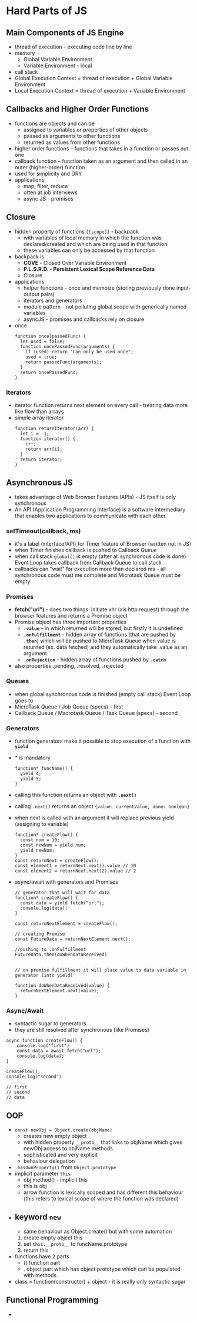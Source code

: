 # Hard Parts of JS

## Main Components of JS Engine

- thread of execution - executing code line by line
- memory
  - Global Variable Environment
  - Variable Environment - local
- call stack
- Global Execution Context = thread of execution + Global Variable Environment
- Local Execution Context = thread of execution + Variable Environment

## Callbacks and Higher Order Functions

- functions are objects and can be
  - assigned to variables or properties of other objects
  - passed as arguments to other functions
  - returned as values from other functions
- higher order functions – functions that takes in a function or passes out one
- callback function – function taken as an argument and then called in an outer (higher-order) function
- used for simplicity and DRY
- applications
  - map, filter, reduce
  - often at job interviews
  - async JS - promises

## Closure

- hidden property of functions `[[scope]]` - backpack
  - with variables of local memory in which the function was declared/created and which are being used in that function
  - these variables can only be accessed by that function
- backpack is
  - **COVE** - Closed Over Variable Environment
  - **P.L.S.R.D. - Persistent Lexical Scope Reference Data**
  - Closure
- applications
  - helper functions - once and memoize (storing previously done input-output pairs)
  - iterators and generators
  - module pattern - not polluting global scope with generically named variables
  - asyncJS - promises and callbacks rely on closure
- once
  ```
  function once(passedFunc) {
    let used = false;
    function oncePassedFunc(arguments) {
      if (used) return "Can only be used once";
      used = true;
      return passedFunc(arguments);
    }
    return oncePassedFunc;
  }
  ```

### Iterators

- iterator function returns next element on every call - treating data more like flow than arrays
- simple array iterator
  ```
  function returnIterator(arr) {
    let i = -1;
    function iterator() {
      i++;
      return arr[i];
    }
    return iterator;
  }
  ```

## Asynchronous JS

- takes advantage of Web Browser Features (APIs) - JS itself is only synchronous
- An API (Application Programming Interface) is a software intermediary that enables two applications to communicate with each other.

### setTimeout(callback, ms)

- it's a label (interface/API) for Timer feature of Browser (written not in JS)
- when Timer finishes callback is pushed to Callback Queue
- when call stack `global()` is empty (after all synchronous code is done) Event Loop takes callback from Callback Queue to call stack
- callbacks can "wait" for execution more than declared ms - all synchronous code must me complete and Microtask Queue must be empty

### Promises

- **fetch("url")** - does two things: initiate xhr (xls http request) through the browser features and returns a Promise object
- Promise object has three important properties
  - **`.value`** - in which returned will be stored, but firstly it is undefined
  - **`.onFulfillment`** - hidden array of functions (that are pushed by **`.then`**) which will be pushed to MicroTask Queue when value is returned (ex. data fetched) and they automatically take .value as an argument
  - **`.onRejection`** - hidden array of functions pushed by **`.catch`**
- also properties .pending, .resolved, .rejected

### Queues

- when global synchronous code is finished (empty call stack) Event Loop goes to
- MicroTask Queue / Job Queue (specs) - first
- Callback Queue / Macrotask Queue / Task Queue (specs) - second

### Generators

- function generators make it possible to stop execution of a function with **`yield`**
- \* is mandatory
  ```
  function* funcName() {
    yield 4;
    yield 5;
  }
  ```
- calling this function returns an object with **`.next()`**
- calling `.next()` returns an object `{value: currentValue, done: boolean}`
- when next is called with an argument it will replace previous yield (assigning to variable)
  ```
  function* createFlow() {
    const num = 10;
    const newNum = yield num;
    yield newNum;
  }
  const returnNext = createFlow();
  const element1 = returnNext.next().value // 10
  const element2 = returnNext.next(2).value // 2
  ```
- async/await with generators and Promises

  ```
  // generator that will wait for data
  function* createFlow() {
    const data = yield fetch("url");
    console.log(data);
  }

  const returnNextElement = createFlow();

  // creating Promise
  const FutureData = returnNextElement.next();

  //pushing to .onFulfillment
  FutureData.then(doWhenDataReceived)


  // on promise fulfillment it will place value to data variable in generator (into yield)

  function doWhenDataReceived(value) {
    returnNextElement.next(value);
  }
  ```

### Async/Await

- syntactic sugar to generators
- they are still resolved after synchronous (like Promises)

```
async function createFlow() {
    console.log("first")
    const data = await fetch("url");
    console.log(data);
}

createFlow();
console.log("second")

// first
// second
// data
```

## OOP

- `const newObj = Object.create(objName)`
  - creates new empty object
  - with hidden property `__proto__` that links to objName which gives newObj access to objName methods
  - sophisticated and very explicit
  - behaviour delegation
- `.hasOwnProperty()` from `Object.prototype`
- implicit parameter `this`
  - obj.method() - implicit this
  - this is obj
  - arrow function is lexically scoped and has different this behaviour (this refers to lexical scope of where the function was declared)
- ## keyword `new`
  - same behaviour as Object.create() but with some automation
  1. create empty object this
  2. set `this.__proto__` to funcName.prototype
  3. return this
- functions have 2 parts
  - () function part
  - . object part which has object prototype which can be populated with methods
- class = function(constructor) + object - it is really only syntactic sugar

## Functional Programming

-
